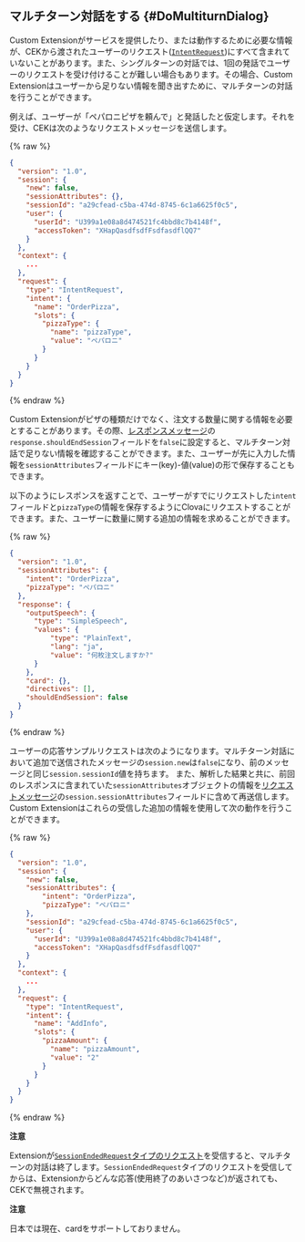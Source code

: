 ## マルチターン対話をする {#DoMultiturnDialog}

Custom Extensionがサービスを提供したり、または動作するために必要な情報が、CEKから渡されたユーザーのリクエスト([`IntentRequest`](/Develop/Guides/Build_Custom_Extension.md#HandleIntentRequest))にすべて含まれていないことがあります。また、シングルターンの対話では、1回の発話でユーザーのリクエストを受け付けることが難しい場合もあります。その場合、Custom Extensionはユーザーから足りない情報を聞き出すために、マルチターンの対話を行うことができます。

例えば、ユーザーが「ペパロニピザを頼んで」と発話したと仮定します。それを受け、CEKは次のようなリクエストメッセージを送信します。

{% raw %}
```json
{
  "version": "1.0",
  "session": {
    "new": false,
    "sessionAttributes": {},
    "sessionId": "a29cfead-c5ba-474d-8745-6c1a6625f0c5",
    "user": {
      "userId": "U399a1e08a8d474521fc4bbd8c7b4148f",
      "accessToken": "XHapQasdfsdfFsdfasdflQQ7"
    }
  },
  "context": {
    ...
  },
  "request": {
    "type": "IntentRequest",
    "intent": {
      "name": "OrderPizza",
      "slots": {
        "pizzaType": {
          "name": "pizzaType",
          "value": "ペパロニ"
        }
      }
    }
  }
}
```
{% endraw %}

Custom Extensionがピザの種類だけでなく、注文する数量に関する情報を必要とすることがあります。その際、[レスポンスメッセージ](/Develop/References/Custom_Extension_Message.md#CustomExtResponseMessage)の`response.shouldEndSession`フィールドを`false`に設定すると、マルチターン対話で足りない情報を確認することができます。また、ユーザーが先に入力した情報を`sessionAttributes`フィールドにキー(key)-値(value)の形で保存することもできます。

以下のようにレスポンスを返すことで、ユーザーがすでにリクエストした`intent`フィールドと`pizzaType`の情報を保存するようにClovaにリクエストすることができます。また、ユーザーに数量に関する追加の情報を求めることができます。

{% raw %}
```json
{
  "version": "1.0",
  "sessionAttributes": {
    "intent": "OrderPizza",
    "pizzaType": "ペパロニ"
  },
  "response": {
    "outputSpeech": {
      "type": "SimpleSpeech",
      "values": {
          "type": "PlainText",
          "lang": "ja",
          "value": "何枚注文しますか?"
      }
    },
    "card": {},
    "directives": [],
    "shouldEndSession": false
  }
}
```
{% endraw %}

ユーザーの応答サンプルリクエストは次のようになります。マルチターン対話において追加で送信されたメッセージの`session.new`は`false`になり、前のメッセージと同じ`session.sessionId`値を持ちます。
また、解析した結果と共に、前回のレスポンスに含まれていた`sessionAttributes`オブジェクトの情報を[リクエストメッセージ](/Develop/References/Custom_Extension_Message.md#CustomExtRequestMessage)の`session.sessionAttributes`フィールドに含めて再送信します。Custom Extensionはこれらの受信した追加の情報を使用して次の動作を行うことができます。

{% raw %}
```json
{
  "version": "1.0",
  "session": {
    "new": false,
    "sessionAttributes": {
        "intent": "OrderPizza",
        "pizzaType": "ペパロニ"
    },
    "sessionId": "a29cfead-c5ba-474d-8745-6c1a6625f0c5",
    "user": {
      "userId": "U399a1e08a8d474521fc4bbd8c7b4148f",
      "accessToken": "XHapQasdfsdfFsdfasdflQQ7"
    }
  },
  "context": {
    ...
  },
  "request": {
    "type": "IntentRequest",
    "intent": {
      "name": "AddInfo",
      "slots": {
        "pizzaAmount": {
          "name": "pizzaAmount",
          "value": "2"
        }
      }
    }
  }
}
```
{% endraw %}

<div class="danger">
  <p><strong>注意</strong></p>
  <p>Extensionが<a href="#HandleSessionEndedRequest"><code>SessionEndedRequest</code>タイプのリクエスト</a>を受信すると、マルチターンの対話は終了します。<code>SessionEndedRequest</code>タイプのリクエストを受信してからは、Extensionからどんな応答(使用終了のあいさつなど)が返されても、CEKで無視されます。</p>
</div>

<div class="danger">
  <p><strong>注意</strong></p>
  <p>日本では現在、cardをサポートしておりません。</p>
</div>
